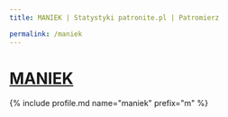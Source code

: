 ```yaml
---
title: MANIEK | Statystyki patronite.pl | Patromierz

permalink: /maniek
---
```


# [MANIEK](https://patronite.pl/maniek)

{% include profile.md name="maniek" prefix="m" %}
